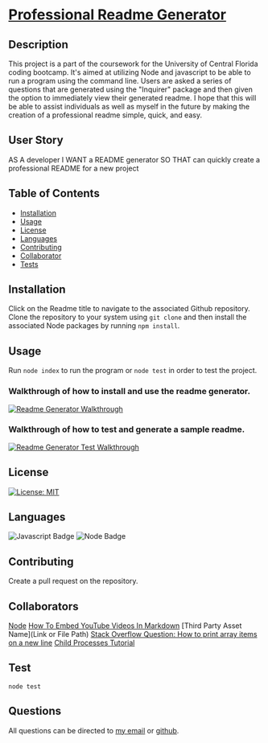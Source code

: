# [Professional Readme Generator](http://www.github.com/SmithBWare89/readme-generator)

## Description
This project is a part of the coursework for the University of Central Florida coding bootcamp. It's aimed at utilizing Node and javascript to be able to run a program using the command line. Users are asked a series of questions that are generated using the "Inquirer" package and then given the option to immediately view their generated readme. I hope that this will be able to assist individuals as well as myself in the future by making the creation of a professional readme simple, quick, and easy.

## User Story
AS A developer
I WANT a README generator
SO THAT can quickly create a professional README for a new project

## Table of Contents
* [Installation](#installation)
* [Usage](#usage)
* [License](#license)
* [Languages](#languages)
* [Contributing](#contributing)
* [Collaborator](#collaborators)
* [Tests](#test)

## Installation
Click on the Readme title to navigate to the associated Github repository. Clone the repository to your system using `git clone` and then install the associated Node packages by running `npm install`.

## Usage
Run `node index` to run the program or `node test` in order to test the project.

### Walkthrough of how to install and use the readme generator.
[![Readme Generator Walkthrough](https://img.youtube.com/vi/JOvcEToevro.jpg)](https://www.youtube.com/watch?v=JOvcEToevro)
### Walkthrough of how to test and generate a sample readme.
[![Readme Generator Test Walkthrough](https://img.youtube.com/vi/UF32iKBjq9w.jpg)](https://www.youtube.com/watch?v=UF32iKBjq9w)

## License
[![License: MIT](https://img.shields.io/badge/License-MIT-yellow.svg)](https://opensource.org/licenses/MIT)

## Languages
![Javascript Badge](https://img.shields.io/badge/Language-Javascript-blue)
![Node Badge](https://img.shields.io/badge/Language-Node-blue)

## Contributing
Create a pull request on the repository.

## Collaborators
[Node](https://nodejs.org/en/)
[How To Embed YouTube Videos In Markdown](https://github.com/adam-p/markdown-here/wiki/Markdown-Cheatsheet#youtube-videos)
[Third Party Asset Name](Link or File Path)
[Stack Overflow Question: How to print array items on a new line](https://stackoverflow.com/users/9513184/hev1?tab=profile)
[Child Processes Tutorial](https://www.youtube.com/watch?v=BT2t1dck-IM)


## Test
  `node test`

## Questions
All questions can be directed to [my email](smithwrestling89@gmail.com) or [github](https://www.github.com/SmithBWare89).
  